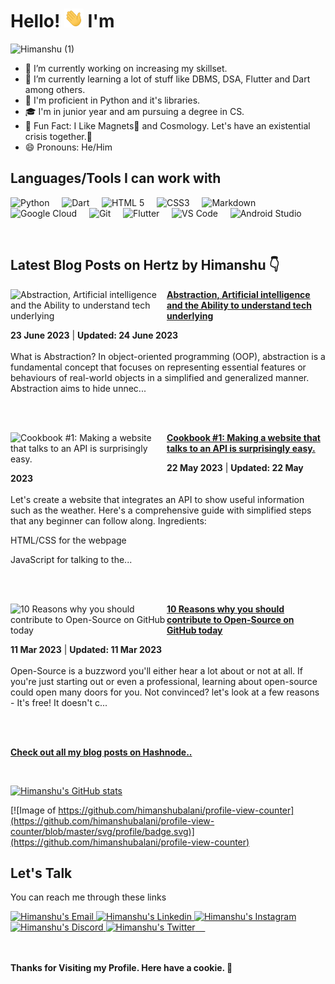 # Hello! <img src="https://github.com/ABSphreak/ABSphreak/blob/master/gifs/Hi.gif" height="30px"> I'm        

![Himanshu (1)](https://user-images.githubusercontent.com/85930567/130409887-7c0452c9-89ff-4a22-adb3-e3a47e9fbd1d.png)

     
- 🔭 I’m currently working on increasing my skillset.
- 🌱 I’m currently learning a lot of stuff like DBMS, DSA, Flutter and Dart among others.
- 🥇 I'm proficient in Python and it's libraries.
- 🎓 I'm in junior year and am pursuing a degree in CS.
- 🌟 Fun Fact: I Like Magnets🧲 and Cosmology. Let's have an existential crisis together.🙂
- 😄 Pronouns: He/Him


## Languages/Tools I can work with
  
  <img title="Python" height="40px" src="https://img.icons8.com/color/48/000000/python--v1.png"/> &nbsp;&nbsp;&nbsp;
  <img title="Dart" height="40px" src="https://img.icons8.com/color/50/000000/dart.png"/> &nbsp;&nbsp;&nbsp;
  <img title="HTML 5" height="40px" src="https://img.icons8.com/color/48/000000/html-5.png"/> &nbsp;&nbsp;&nbsp;
  <img title="CSS3" height="40px" src="https://img.icons8.com/color/48/000000/css3.png"/> &nbsp;&nbsp;&nbsp;
  <img title="Markdown" height="40px" src="https://img.icons8.com/office/80/000000/markdown.png"/> &nbsp;&nbsp;&nbsp;
  <img title="Google Cloud" height="40px" src="https://user-images.githubusercontent.com/85930567/175771081-bb6c0e28-5fab-4c71-9639-dabf475d571a.png"/> &nbsp;&nbsp;&nbsp;
  <img title="Git" height="40px" src="https://user-images.githubusercontent.com/85930567/155733391-1cad1bbc-b9d6-4fd9-91c2-37f778f88a96.png" /> &nbsp;&nbsp;&nbsp;
  <img title="Flutter" height="40px" src="https://user-images.githubusercontent.com/85930567/147389443-b0e06295-4659-4b21-a6ac-0c69bc3baafb.png"/> &nbsp;&nbsp;&nbsp;
  <img title="VS Code" height="40px" src="https://img.icons8.com/fluency/144/000000/visual-studio-code-2019.png"/> &nbsp;&nbsp;&nbsp;
  <img title="Android Studio" height="40px" src="https://img.icons8.com/color/48/000000/android-studio--v3.png"/>
  

  </br>
 
## Latest Blog Posts on Hertz by Himanshu 👇
<!-- HASHNODE_BLOG:START -->
<p align="left">
<a href="https://himanshubalani.hashnode.dev//abstraction-ai" title="Abstraction, Artificial intelligence and the Ability to understand tech underlying"><img src="https://cdn.hashnode.com/res/hashnode/image/upload/v1687466323458/c45e888c-8d44-4019-8908-262acad1cdd7.png" alt="Abstraction, Artificial intelligence and the Ability to understand tech underlying" width="250px" align="left" /></a>
<a href="https://himanshubalani.hashnode.dev//abstraction-ai" title="Abstraction, Artificial intelligence and the Ability to understand tech underlying"><strong>Abstraction, Artificial intelligence and the Ability to understand tech underlying</strong></a>
<div><strong>23 June 2023</strong> | <strong>Updated: 24 June 2023</strong></div>
<br/> What is Abstraction?
In object-oriented programming (OOP), abstraction is a fundamental concept that focuses on representing essential features or behaviours of real-world objects in a simplified and generalized manner. Abstraction aims to hide unnec... </p> <br/> <br/>
<p align="left">
<a href="https://himanshubalani.hashnode.dev//cookbook1" title="Cookbook #1: Making a website that talks to an API is surprisingly easy."><img src="https://cdn.hashnode.com/res/hashnode/image/upload/v1684778709402/09b9abe8-5e96-458f-bfa3-2cb37d364398.png" alt="Cookbook #1: Making a website that talks to an API is surprisingly easy." width="250px" align="left" /></a>
<a href="https://himanshubalani.hashnode.dev//cookbook1" title="Cookbook #1: Making a website that talks to an API is surprisingly easy."><strong>Cookbook #1: Making a website that talks to an API is surprisingly easy.</strong></a>
<div><strong>22 May 2023</strong> | <strong>Updated: 22 May 2023</strong></div>
<br/> Let's create a website that integrates an API to show useful information such as the weather. Here's a comprehensive guide with simplified steps that any beginner can follow along.
Ingredients:

HTML/CSS for the webpage

JavaScript for talking to the... </p> <br/> <br/>
<p align="left">
<a href="https://himanshubalani.hashnode.dev//10-reasons-why-you-should-contribute-to-open-source-on-github-today" title="10 Reasons why you should contribute to Open-Source on GitHub today"><img src="https://cdn.hashnode.com/res/hashnode/image/upload/v1678540918547/ed77a2a0-f07e-427f-b6a1-ea813bbdb0d8.jpeg" alt="10 Reasons why you should contribute to Open-Source on GitHub today" width="250px" align="left" /></a>
<a href="https://himanshubalani.hashnode.dev//10-reasons-why-you-should-contribute-to-open-source-on-github-today" title="10 Reasons why you should contribute to Open-Source on GitHub today"><strong>10 Reasons why you should contribute to Open-Source on GitHub today</strong></a>
<div><strong>11 Mar 2023</strong> | <strong>Updated: 11 Mar 2023</strong></div>
<br/> Open-Source is a buzzword you'll either hear a lot about or not at all. If you're just starting out or even a professional, learning about open-source could open many doors for you. Not convinced? let's look at a few reasons -
It's free!
It doesn't c... </p> <br/> <br/>
<!-- HASHNODE_BLOG:END -->



<b><a href="https://himanshubalani.hashnode.dev/">Check out all my blog posts on Hashnode..</a></b>

<br>


[![Himanshu's GitHub stats](https://github-readme-stats.vercel.app/api?username=himanshubalani&show_icons=true&theme=outrun)](https://github.com/anuraghazra/github-readme-stats)
     
[![Image of https://github.com/himanshubalani/profile-view-counter](https://github.com/himanshubalani/profile-view-counter/blob/master/svg/profile/badge.svg)](https://github.com/himanshubalani/profile-view-counter)
<br>

     
## Let's Talk

You can reach me through these links <br>

<div>
<a href="mailto:himanshubalaniworks@gmail.com">
  <img alt="Himanshu's Email" height="70px" src="https://user-images.githubusercontent.com/85930567/175770833-302b4ef2-faeb-421f-88eb-744737a4ad74.png"
/>
</a> 
<a href="https://www.linkedin.com/in/himanshubalani/">
  <img alt="Himanshu's Linkedin" height="70px" src="https://user-images.githubusercontent.com/85930567/175769904-8f101a4f-5415-4855-83d8-11e8c1ee37b1.png" />
</a>
<a href="https://instagram.com/himanshubalani">
  <img alt="Himanshu's Instagram" height="70px" src="https://user-images.githubusercontent.com/85930567/175769762-aa808175-4426-428d-b383-8edd363c3573.png" />
</a> 
<a href="https://discordapp.com/users/759807486831099928">
  <img alt="Himanshu's Discord" height="70px" src="https://user-images.githubusercontent.com/85930567/175769817-444e4770-eb38-4714-bdce-43cf91ef56f4.png" />
</a> 
<a href="https://twitter.com/himanshubalani5">
  <img alt="Himanshu's Twitter" height="70px" src="https://user-images.githubusercontent.com/85930567/175769742-c9d3423c-690f-4782-8dd7-676d6aebc036.png" /> &nbsp;&nbsp;&nbsp;
</a>
</div>
<br>

<br>


**Thanks for Visiting my Profile. Here have a cookie. 🍪**

